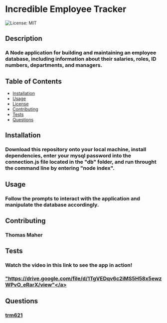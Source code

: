 # Incredible Employee Tracker
  ![License: MIT](https://img.shields.io/badge/License-MIT-yellow.svg)
  ## Description
  ### A Node application for building and maintaining an employee database, including information about their salaries, roles, ID numbers, departments, and managers.
  ## Table of Contents
  - <a href="#installation">Installation</a>
  - <a href="#usage">Usage</a>
  - <a href="#license">License</a>
  - <a href="#contributing">Contributing</a>
  - <a href="#tests">Tests</a>
  - <a href="#questions">Questions</a>
  ## Installation
  ### Download this repository onto your local machine, install dependencies, enter your mysql password into the connection.js file located in the "db" folder, and run throught the command line by entering "node index".
  ## Usage
  ### Follow the prompts to interact with the application and manipulate the database accordingly.
  ## Contributing
  ### Thomas Maher
  ## Tests
  ### Watch the video in this link to see the app in action!
  ### <a href="https://drive.google.com/file/d/1TgVEDqv6c2iMS5H58x5ewzWPvO_eRarX/view">"https://drive.google.com/file/d/1TgVEDqv6c2iMS5H58x5ewzWPvO_eRarX/view"</a>
  ## Questions
  ### <a href="https://www.github.com/trm621">trm621</a>
